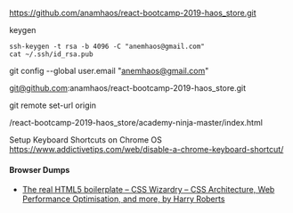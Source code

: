 https://github.com/anamhaos/react-bootcamp-2019-haos_store.git

keygen

```
ssh-keygen -t rsa -b 4096 -C "anemhaos@gmail.com"
cat ~/.ssh/id_rsa.pub
```
git config --global user.email "anemhaos@gmail.com"

git@github.com:anamhaos/react-bootcamp-2019-haos_store.git


git remote set-url origin 

/react-bootcamp-2019-haos_store/academy-ninja-master/index.html

Setup Keyboard Shortcuts on Chrome OS 
https://www.addictivetips.com/web/disable-a-chrome-keyboard-shortcut/


#### Browser Dumps

* [The real HTML5 boilerplate – CSS Wizardry – CSS Architecture, Web Performance Optimisation, and more, by Harry Roberts](https://csswizardry.com/2011/01/the-real-html5-boilerplate/)





